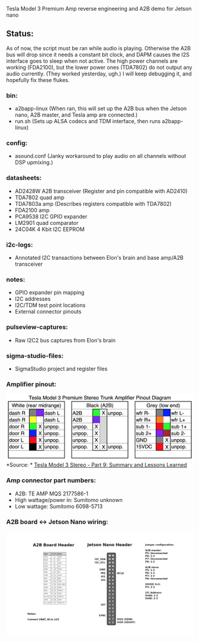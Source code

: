 Tesla Model 3 Premium Amp reverse engineering and A2B demo for Jetson nano

## Status:
As of now, the script must be ran while audio is playing. 
Otherwise the A2B bus will drop since it needs a constant bit clock, 
and DAPM causes the I2S interface goes to sleep when not active. The high power 
channels are working (FDA2100), but the lower power ones (TDA7802) 
do not output any audio currently. (They worked yesterday, ugh.)
I will keep debugging it, and hopefully fix these flukes.

### bin:
- a2bapp-linux (When ran, this will set up the A2B bus when the Jetson nano, A2B master, and Tesla amp are connected.)
- run.sh (Sets up ALSA codecs and TDM interface, then runs a2bapp-linux)

### config:
- asound.conf (Janky workaround to play audio on all channels without DSP upmixing.)

### datasheets:
- AD2428W A2B transceiver (Register and pin compatible with AD2410)
- TDA7802 quad amp
- TDA7803a amp (Describes registers compatible with TDA7802)
- FDA2100 amp
- PCA9538 I2C GPIO expander
- LM2901 quad comparator
- 24C04K 4 Kbit I2C EEPROM

### i2c-logs:
- Annotated I2C transactions between Elon's brain and base amp/A2B transceiver

### notes:
- GPIO expander pin mapping
- I2C addresses
- I2C/TDM test point locations
- External connector pinouts

### pulseview-captures:
- Raw I2C2 bus captures from Elon's brain

### sigma-studio-files:
- SigmaStudio project and register files

### Amplifier pinout:
![Amp connectors](https://github.com/doitaljosh/tesla-model3-premium-amp-re/blob/master/images/amp-pinout.png?raw=true)
*Source: * [ Tesla Model 3 Stereo - Part 9: Summary and Lessons Learned](https://www.travisllado.com/2019/05/tesla-model-3-stereo-part-9-summary-and.html)

### Amp connector part numbers:
- A2B: TE AMP MQS 2177586-1
- High wattage/power in: Sumitomo unknown
- Low wattage: Sumitomo 6098-5713

### A2B board <-> Jetson Nano wiring:
![Wiring](https://github.com/doitaljosh/tesla-model3-premium-amp-re/blob/master/images/a2b-jetson-nano.png?raw=true)

